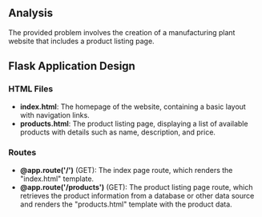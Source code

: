 ## Analysis

The provided problem involves the creation of a manufacturing plant website that includes a product listing page.

## Flask Application Design

### HTML Files

- **index.html**: The homepage of the website, containing a basic layout with navigation links.
- **products.html**: The product listing page, displaying a list of available products with details such as name, description, and price.

### Routes

- **@app.route('/')** (GET): The index page route, which renders the "index.html" template.
- **@app.route('/products')** (GET): The product listing page route, which retrieves the product information from a database or other data source and renders the "products.html" template with the product data.